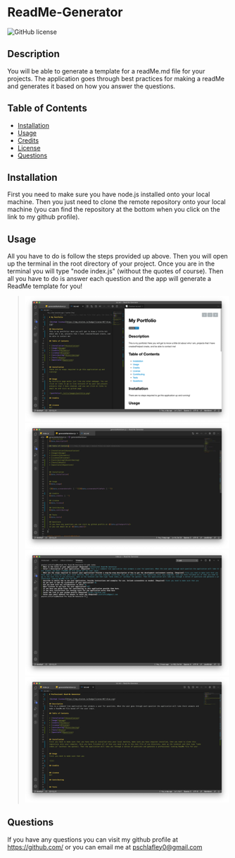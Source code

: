   # ReadMe-Generator

  ![GitHub license](https://img.shields.io/badge/license-MIT-orange.svg)
  
  ## Description
  You will be able to generate a template for a readMe.md file for your projects. The application goes through best practices for making a readMe and generates it based on how you answer the questions. 

  ## Table of Contents

  * [Installation](#installation)
  * [Usage](#usage)
  * [Credits](#credits)
  * [License](#license)
  * [Questions](#questions)


  ## Installation
  First you need to make sure you have node.js installed onto your local machine. Then you just need to clone the remote repository onto your local machine (you can find the repository at the bottom when you click on the link to my github profile). 
  
  
  ## Usage
  All you have to do is follow the steps provided up above. Then you will open up the terminal in the root directory of your project. Once you are in the terminal you will type "node index.js" (without the quotes of course). Then all you have to do is answer each question and the app will generate a ReadMe template for you! 
  
  >![generated readMe file](./utils/images/example-readme.png)
  ![template literal](./utils/images/generateMarkdown.png)
  ![terminal with questions and answers](./utils/images/terminal.png)
  ![readMe file that application generates](./utils/images/txt-md.png)  
  

  ## Questions
  If you have any questions you can visit my github profile at <https://github.com/>
  or you can email me at <pschlafley0@gmail.com>